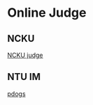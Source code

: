 # Online Judge 

## NCKU
[NCKU judge](https://judge.csie.ncku.edu.tw/)
## NTU IM
[pdogs](https://pdogs.ntu.im/)